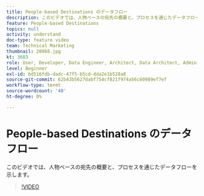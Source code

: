 ```yaml
---
title: People-based Destinations のデータフロー
description: このビデオでは、人物ベースの宛先の概要と、プロセスを通じたデータフローを示します。
feature: People-based Destinations
topics: null
activity: understand
doc-type: feature video
team: Technical Marketing
thumbnail: 28968.jpg
kt: 3683
role: User, Developer, Data Engineer, Architect, Data Architect, Admin, Leader
level: Beginner
exl-id: bd516fdb-dadc-47f5-b5cd-dda2e1b528a8
source-git-commit: 62b43b5627dabf754cf821f974a56c60989ef7ef
workflow-type: tm+mt
source-wordcount: '40'
ht-degree: 0%

---
```


# People-based Destinations のデータフロー

このビデオでは、人物ベースの宛先の概要と、プロセスを通じたデータフローを示します。

>[!VIDEO](https://video.tv.adobe.com/v/28968/?quality=12)
